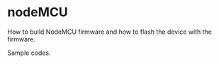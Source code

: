 # nodeMCU


How to build NodeMCU firmware and how to flash the device with the firmware.

Sample codes.

